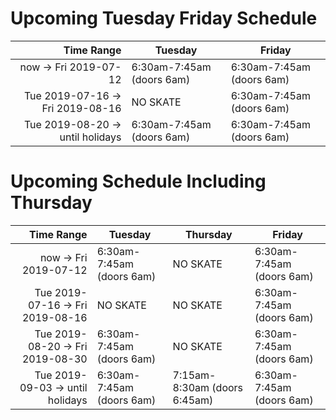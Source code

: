 
# Upcoming Tuesday Friday Schedule

| Time Range                           | Tuesday                   | Friday                    |
| ------------------------------------:|---------------------------|---------------------------|
| now &rarr; Fri 2019-07-12            | 6:30am-7:45am (doors 6am) | 6:30am-7:45am (doors 6am) |
| Tue 2019-07-16 &rarr; Fri 2019-08-16 | NO SKATE                  | 6:30am-7:45am (doors 6am) |
| Tue 2019-08-20 &rarr; until holidays | 6:30am-7:45am (doors 6am) | 6:30am-7:45am (doors 6am) |

# Upcoming Schedule Including Thursday

| Time Range                           | Tuesday                   | Thursday                     | Friday                    |
| ------------------------------------:|---------------------------| -----------------------------|---------------------------|
| now &rarr; Fri 2019-07-12            | 6:30am-7:45am (doors 6am) | NO SKATE                     | 6:30am-7:45am (doors 6am) |
| Tue 2019-07-16 &rarr; Fri 2019-08-16 | NO SKATE                  | NO SKATE                     | 6:30am-7:45am (doors 6am) |
| Tue 2019-08-20 &rarr; Fri 2019-08-30 | 6:30am-7:45am (doors 6am) | NO SKATE                     | 6:30am-7:45am (doors 6am) |
| Tue 2019-09-03 &rarr; until holidays | 6:30am-7:45am (doors 6am) | 7:15am-8:30am (doors 6:45am) | 6:30am-7:45am (doors 6am) |

